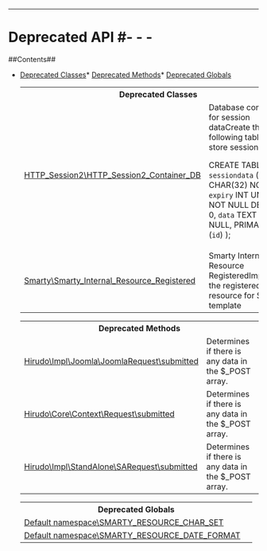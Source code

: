 - - -

# Deprecated API #- - -

##Contents##

* <a href="#deprecated_class">Deprecated Classes</a>* <a href="#deprecated_method">Deprecated Methods</a>* <a href="#deprecated_global">Deprecated Globals</a><table id="deprecated_class" class="detail">
<tr><th colspan="2" class="title">Deprecated Classes</th></tr>
<tr><td class="name"><a href="http_session2/http_session2_container_db.html">HTTP_Session2\HTTP_Session2_Container_DB</a></td><td class="description">Database container for session dataCreate the following table to store session data

CREATE TABLE `sessiondata` (
`id` CHAR(32) NOT NULL,
`expiry` INT UNSIGNED NOT NULL DEFAULT 0,
`data` TEXT NOT NULL,
PRIMARY KEY (`id`)
);
</td></tr>
<tr><td class="name"><a href="smarty/smarty_internal_resource_registered.html">Smarty\Smarty_Internal_Resource_Registered</a></td><td class="description">Smarty Internal Plugin Resource RegisteredImplements the registered resource for Smarty template</td></tr>
</table>

<table id="deprecated_method" class="detail">
<tr><th colspan="2" class="title">Deprecated Methods</th></tr>
<tr>
<td class="name"><a href="hirudo/impl/joomla/joomlarequest.html#submitted()">Hirudo\Impl\Joomla\JoomlaRequest\submitted</a></td>
<td class="description">Determines if there is any data in the $_POST array.</td>
</tr>
<tr>
<td class="name"><a href="hirudo/core/context/request.html#submitted()">Hirudo\Core\Context\Request\submitted</a></td>
<td class="description">Determines if there is any data in the $_POST array.</td>
</tr>
<tr>
<td class="name"><a href="hirudo/impl/standalone/sarequest.html#submitted()">Hirudo\Impl\StandAlone\SARequest\submitted</a></td>
<td class="description">Determines if there is any data in the $_POST array.</td>
</tr>
</table>

<table id="deprecated_global" class="detail">
<tr><th colspan="2" class="title">Deprecated Globals</th></tr>
<tr>
<td class="name"><a href="default namespace/package-globals.html#SMARTY_RESOURCE_CHAR_SET">Default namespace\SMARTY_RESOURCE_CHAR_SET</a></td>
<td class="description"></td>
</tr>
<tr>
<td class="name"><a href="default namespace/package-globals.html#SMARTY_RESOURCE_DATE_FORMAT">Default namespace\SMARTY_RESOURCE_DATE_FORMAT</a></td>
<td class="description"></td>
</tr>
</table>

